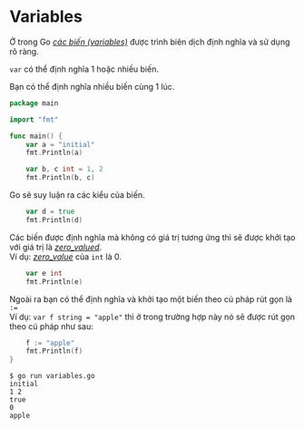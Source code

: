 # Variables

Ở trong Go <i><u>các biến (variables)</u></i> được trình biên dịch định nghĩa và sử dụng rõ ràng.

`var` có thể định nghĩa 1 hoặc nhiều biến.

Bạn có thể định nghĩa nhiều biến cùng 1 lúc.

```go
package main

import "fmt"

func main() {
    var a = "initial"
    fmt.Println(a)

    var b, c int = 1, 2
    fmt.Println(b, c)
```

Go sẽ suy luận ra các kiểu của biến.

```go
    var d = true
    fmt.Println(d)
```

Các biến được định nghĩa mà không có giá trị tương ứng thì sẽ được khởi tạo với giá trị là <i><u>zero_valued</u></i>.</br>
Ví dụ: <i><u>zero_value</u></i> của `int` là 0.

```go
    var e int
    fmt.Println(e)
```

Ngoài ra bạn có thể định nghĩa và khởi tạo một biến theo cú pháp rút gọn là `:=`</br>
Ví dụ: `var f string = "apple"` thì ở trong trường hợp này nó sẽ được rút gọn theo cú pháp như sau:

```go
    f := "apple"
    fmt.Println(f)
}
```

```syntax{1}
$ go run variables.go
initial
1 2
true
0
apple
```